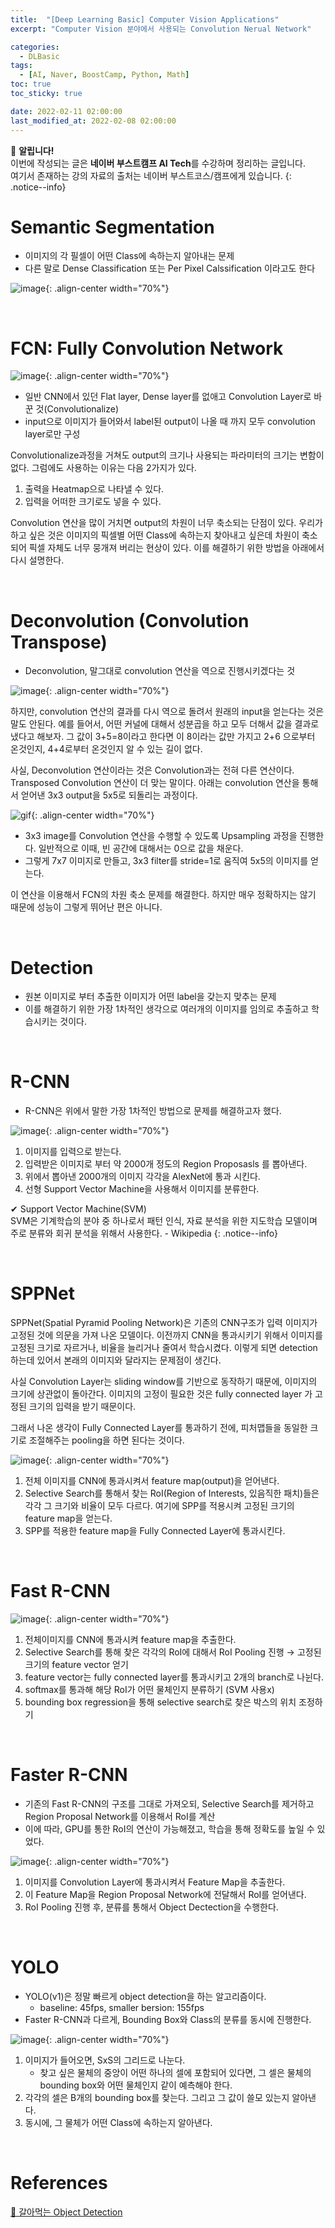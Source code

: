 ```yaml
---
title:  "[Deep Learning Basic] Computer Vision Applications"
excerpt: "Computer Vision 분야에서 사용되는 Convolution Nerual Network"

categories:
  - DLBasic
tags:
  - [AI, Naver, BoostCamp, Python, Math]
toc: true
toc_sticky: true

date: 2022-02-11 02:00:00
last_modified_at: 2022-02-08 02:00:00
---
```

📌 **알립니다!**<br>
이번에 작성되는 글은 **네이버 부스트캠프 AI Tech**를 수강하며 정리하는 글입니다.<br>
여기서 존재하는 강의 자료의 출처는 네이버 부스트코스/캠프에게 있습니다.
{: .notice--info}

# Semantic Segmentation
- 이미지의 각 필셀이 어떤 Class에 속하는지 알아내는 문제
- 다른 말로 Dense Classification 또는 Per Pixel Calssification 이라고도 한다

![image](https://user-images.githubusercontent.com/91870042/153175969-a79f4d9e-5c58-4850-a394-6e08e6878d3b.png){: .align-center width="70%"}

<br>

# FCN: Fully Convolution Network

![image](https://user-images.githubusercontent.com/91870042/153178128-f4c759fc-e493-4927-abe4-7e7eb927e1fb.png){: .align-center width="70%"}


- 일반 CNN에서 있던 Flat layer, Dense layer를 없애고 Convolution Layer로 바꾼 것(Convolutionalize)
- input으로 이미지가 들어와서 label된 output이 나올 때 까지 모두 convolution layer로만 구성

Convolutionalize과정을 거쳐도 output의 크기나 사용되는 파라미터의 크기는 변함이 없다. 그럼에도 사용하는 이유는 다음 2가지가 있다.
  1. 출력을 Heatmap으로 나타낼 수 있다.
  2. 입력을 어떠한 크기로도 넣을 수 있다.

Convolution 연산을 많이 거치면 output의 차원이 너무 축소되는 단점이 있다. 우리가 하고 싶은 것은 이미지의 픽셀별 어떤 Class에 속하는지 찾아내고 싶은데 차원이 축소되어 픽셀 자체도 너무 뭉개져 버리는 현상이 있다. 이를 해결하기 위한 방법을 아래에서 다시 설명한다.

<br>

# Deconvolution (Convolution Transpose)
- Deconvolution, 말그대로 convolution 연산을 역으로 진행시키겠다는 것

![image](https://user-images.githubusercontent.com/91870042/153178413-c9e85572-22a9-40c6-88f7-297af98882ea.png){: .align-center width="70%"}

하지만, convolution 연산의 결과를 다시 역으로 돌려서 원래의 input을 얻는다는 것은 말도 안된다. 예를 들어서, 어떤 커널에 대해서 성분곱을 하고 모두 더해서 값을 결과로 냈다고 해보자. 그 값이 3+5=8이라고 한다면 이 8이라는 값만 가지고 2+6 으로부터 온것인지, 4+4로부터 온것인지 알 수 있는 길이 없다.

사실, Deconvolution 연산이라는 것은 Convolution과는 전혀 다른 연산이다. Transposed Convolution 연산이 더 맞는 말이다. 아래는 convolution 연산을 통해서 얻어낸 3x3 output을 5x5로 되돌리는 과정이다.

![gif](https://i.stack.imgur.com/f2RiP.gif){: .align-center width="70%"}

- 3x3 image를 Convolution 연산을 수행할 수 있도록 Upsampling 과정을 진행한다. 일반적으로 이때, 빈 공간에 대해서는 0으로 값을 채운다.
- 그렇게 7x7 이미지로 만들고, 3x3 filter를 stride=1로 움직여 5x5의 이미지를 얻는다.

이 연산을 이용해서 FCN의 차원 축소 문제를 해결한다. 하지만 매우 정확하지는 않기 때문에 성능이 그렇게 뛰어난 편은 아니다.

<br>

# Detection
- 원본 이미지로 부터 추출한 이미지가 어떤 label을 갖는지 맞추는 문제
- 이를 해결하기 위한 가장 1차적인 생각으로 여러개의 이미지를 임의로 추출하고 학습시키는 것이다.

<br>

# R-CNN
- R-CNN은 위에서 말한 가장 1차적인 방법으로 문제를 해결하고자 했다.

![image](https://user-images.githubusercontent.com/91870042/153179882-631fa536-e060-4e25-b883-92b6c1a91016.png){: .align-center width="70%"}

1. 이미지를 입력으로 받는다.
2. 입력받은 이미지로 부터 약 2000개 정도의 Region Proposasls 를 뽑아낸다.
3. 위에서 뽑아낸 2000개의 이미지 각각을 AlexNet에 통과 시킨다.
4. 선형 Support Vector Machine을 사용해서 이미지를 분류한다.

✔ Support Vector Machine(SVM)  
SVM은 기계학습의 분야 중 하나로서 패턴 인식, 자료 분석을 위한 지도학습 모델이며 주로 분류와 회귀 분석을 위해서 사용한다. - Wikipedia
{: .notice--info}

<br>

# SPPNet
SPPNet(Spatial Pyramid Pooling Network)은 기존의 CNN구조가 입력 이미지가 고정된 것에 의문을 가져 나온 모델이다. 이전까지 CNN을 통과시키기 위해서 이미지를 고정된 크기로 자르거나, 비율을 늘리거나 줄여서 학습시켰다. 이렇게 되면 detection하는데 있어서 본래의 이미지와 달라지는 문제점이 생긴다.

사실 Convolution Layer는 sliding window를 기반으로 동작하기 때문에, 이미지의 크기에 상관없이 돌아간다. 이미지의 고정이 필요한 것은 fully connected layer 가 고정된 크기의 입력을 받기 때문이다.

그래서 나온 생각이 Fully Connected Layer를 통과하기 전에, 피처맵들을 동일한 크기로 조절해주는 pooling을 하면 된다는 것이다.

![image](https://user-images.githubusercontent.com/91870042/153182964-b89c7b02-2705-4709-a6f6-5d6b299b2890.png){: .align-center width="70%"}

1. 전체 이미지를 CNN에 통과시켜서 feature map(output)을 얻어낸다.
2. Selective Search를 통해서 찾는 RoI(Region of Interests, 있음직한 패치)들은 각각 그 크기와 비율이 모두 다르다. 여기에 SPP를 적용시켜 고정된 크기의 feature map을 얻는다.
3. SPP를 적용한 feature map을 Fully Connected Layer에 통과시킨다.

<br>

# Fast R-CNN
![image](https://user-images.githubusercontent.com/91870042/153183201-ce33b9c3-a623-4905-9337-a5bd21f08dfb.png){: .align-center width="70%"}

1. 전체이미지를 CNN에 통과시켜 feature map을 추출한다.
2. Selective Search를 통해 찾은 각각의 RoI에 대해서 RoI Pooling 진행
→ 고정된 크기의 feature vector 얻기
3. feature vector는 fully connected layer를 통과시키고 2개의 branch로 나뉜다.
4. softmax를 통과해 해당 RoI가 어떤 물체인지 분류하기 (SVM 사용x)
5. bounding box regression을 통해 selective search로 찾은 박스의 위치 조정하기

<br>

# Faster R-CNN

- 기존의 Fast R-CNN의 구조를 그대로 가져오되, Selective Search를 제거하고 Region Proposal Network를 이용해서 RoI를 계산
- 이에 따라, GPU를 통한 RoI의 연산이 가능해졌고, 학습을 통해 정확도를 높일 수 있었다.

![image](https://user-images.githubusercontent.com/91870042/153183913-157f71cd-3342-44ab-9e3e-0c26a3febd7c.png){: .align-center width="70%"}

1. 이미지를 Convolution Layer에 통과시켜서 Feature Map을 추출한다.
2. 이 Feature Map을 Region Proposal Network에 전달해서 RoI를 얻어낸다.
3. RoI Pooling 진행 후, 분류를 통해서 Object Dectection을 수행한다.

<br>

# YOLO

- YOLO(v1)은 정말 빠르게 object detection을 하는 알고리즘이다.
  - baseline: 45fps, smaller bersion: 155fps
- Faster R-CNN과 다르게, Bounding Box와 Class의 분류를 동시에 진행한다.

![image](https://user-images.githubusercontent.com/91870042/153185406-eeb960a2-76cf-4bd9-810b-54112beb836a.png){: .align-center width="70%"}

1. 이미지가 들어오면, SxS의 그리드로 나눈다.
    - 찾고 싶은 물체의 중앙이 어떤 하나의 셀에 포함되어 있다면, 그 셀은 물체의 bounding box와 어떤 물체인지 같이 예측해야 한다.
2. 각각의 셀은 B개의 bounding box를 찾는다. 그리고 그 값이 쓸모 있는지 알아낸다.
3. 동시에, 그 물체가 어떤 Class에 속하는지 알아낸다.

<br>

# References 

[📘 갈아먹는 Object Detection](https://yeomko.tistory.com/category/%EA%B0%88%EC%95%84%EB%A8%B9%EB%8A%94%20Object%20Detection)